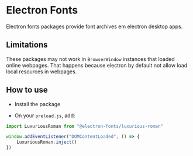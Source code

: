 # Electron Fonts

Electron fonts packages provide font archives em electron desktop apps.

## Limitations

These packages may not work in `BrowserWindow` instances that loaded online webpages. That happens because electron by default not allow load local resources in webpages.

## How to use

* Install the package

* On your `preload.js`, add:

```ts
import LuxuriousRoman from "@electron-fonts/luxurious-roman"

window.addEventListener("DOMContentLoaded", () => {
    LuxuriousRoman.inject()
})
```